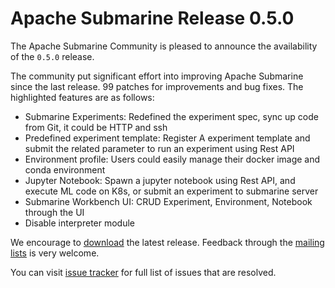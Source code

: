 <!--
Licensed under the Apache License, Version 2.0 (the "License");
you may not use this file except in compliance with the License.
You may obtain a copy of the License at

http://www.apache.org/licenses/LICENSE-2.0

Unless required by applicable law or agreed to in writing, software
distributed under the License is distributed on an "AS IS" BASIS,
WITHOUT WARRANTIES OR CONDITIONS OF ANY KIND, either express or implied.
See the License for the specific language governing permissions and
limitations under the License.
-->

# Apache Submarine Release 0.5.0

The Apache Submarine Community is pleased to announce the availability of the `0.5.0` release.

The community put significant effort into improving Apache Submarine since the last release.
99 patches for improvements and bug fixes. The highlighted features are as follows:

- Submarine Experiments: Redefined the experiment spec, sync up code from Git, it could be HTTP and ssh
- Predefined experiment template: Register A experiment template and submit the related parameter to run an experiment using Rest API
- Environment profile: Users could easily manage their docker image and conda environment
- Jupyter Notebook: Spawn a jupyter notebook using Rest API, and execute ML code on K8s, or submit an experiment to submarine server
- Submarine Workbench UI: CRUD Experiment, Environment, Notebook through the UI 
- Disable interpreter module

We encourage to [download](/docs/download) the latest release. Feedback through the [mailing lists](/docs/community/README) is very welcome.

You can visit [issue tracker](https://issues.apache.org/jira/secure/ReleaseNote.jspa?version=12348041&projectId=12322824) for full list of issues that are resolved.
